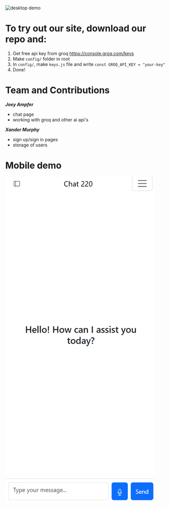 ![desktop demo](./assets/images/demo1.gif)

# To try out our site, download our repo and:
1. Get free api key from groq  https://console.groq.com/keys
2. Make `config/` folder in root
3. In `config/`, make `keys.js` file and write `const GROQ_API_KEY = "your-key"`
4. Done!


# Team and Contributions

***Joey Ampfer***
- chat page
- working with groq and other ai api's

***Xander Murphy***
- sign up/sign in pages
- storage of users


# Mobile demo
![mobile demo](./assets/images/demo-mobile.gif)